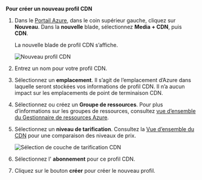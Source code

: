 **Pour créer un nouveau profil CDN**

1. Dans le [Portail Azure](https://portal.azure.com), dans le coin supérieur gauche, cliquez sur **Nouveau**.  Dans la **nouvelle** blade, sélectionnez **Media + CDN**, puis **CDN**.

    La nouvelle blade de profil CDN s’affiche.

    ![Nouveau profil CDN](./media/cdn-create-profile/new-cdn-profile-include.png)

2. Entrez un nom pour votre profil CDN.

3. Sélectionnez un **emplacement**.  Il s’agit de l’emplacement d’Azure dans laquelle seront stockées vos informations de profil CDN.  Il n’a aucun impact sur les emplacements de point de terminaison CDN.

4. Sélectionnez ou créez un **Groupe de ressources**.  Pour plus d’informations sur les groupes de ressources, consultez [vue d’ensemble du Gestionnaire de ressources Azure](resource-group-overview.md#resource-groups).

5. Sélectionnez un **niveau de tarification**.  Consultez la [Vue d’ensemble du CDN](cdn-overview.md#azure-cdn-features) pour une comparaison des niveaux de prix.
    
    ![Sélection de couche de tarification CDN](./media/cdn-create-profile/cdn-choose-sku-include.png)

6. Sélectionnez l' **abonnement** pour ce profil CDN.

7. Cliquez sur le bouton **créer** pour créer le nouveau profil. 